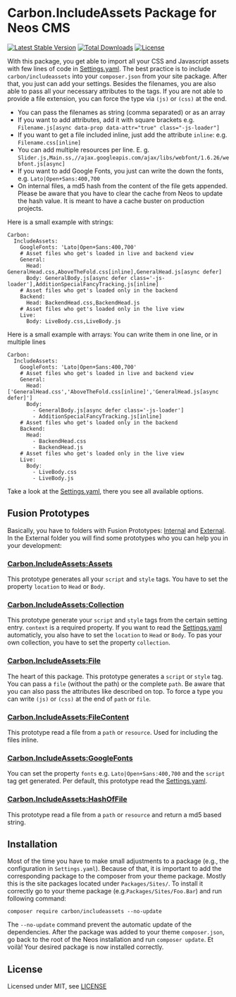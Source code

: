 Carbon.IncludeAssets Package for Neos CMS
=========================================

[![Latest Stable Version](https://poser.pugx.org/carbon/includeassets/v/stable)](https://packagist.org/packages/carbon/includeassets)
[![Total Downloads](https://poser.pugx.org/carbon/includeassets/downloads)](https://packagist.org/packages/carbon/includeassets)
[![License](https://poser.pugx.org/carbon/includeassets/license)](LICENSE)

With this package, you get able to import all your CSS and Javascript assets with few lines of code in [Settings.yaml](Configuration/Settings.yaml). The best practice is to include `carbon/includeassets` into your `composer.json` from your site package. After that, you just can add your settings. Besides the filenames, you are also able to pass all your necessary attributes to the tags. If you are not able to provide a file extension, you can force the type via `(js)` or `(css)` at the end.

* You can pass the filenames as string (comma separated) or as an array
* If you want to add attributes, add it with square brackets e.g.  
`Filename.js[async data-prop data-attr="true" class="-js-loader"]`
* If you want to get a file included inline, just add the attribute `inline`: e.g. `Filename.css[inline]`
* You can add multiple resources per line. E. g. `Slider.js,Main.ss,//ajax.googleapis.com/ajax/libs/webfont/1.6.26/webfont.js[async]`
* If you want to add Google Fonts, you just can write the down the fonts, e.g. `Lato|Open+Sans:400,700`
* On internal files, a md5 hash from the content of the file gets appended. Please be aware that you have to clear the cache from Neos to update the hash value. It is meant to have a cache buster on production projects.

Here is a small example with strings:

```
Carbon:
  IncludeAssets:
    GoogleFonts: 'Lato|Open+Sans:400,700'
    # Asset files who get's loaded in live and backend view
    General:
      Head: GeneralHead.css,AboveTheFold.css[inline],GeneralHead.js[async defer]
      Body: GeneralBody.js[async defer class='-js-loader'],AdditionSpecialFancyTracking.js[inline]
    # Asset files who get's loaded only in the backend
    Backend:
      Head: BackendHead.css,BackendHead.js
    # Asset files who get's loaded only in the live view
    Live:
      Body: LiveBody.css,LiveBody.js
```

Here is a small example with arrays: You can write them in one line, or in multiple lines

```
Carbon:
  IncludeAssets:
    GoogleFonts: 'Lato|Open+Sans:400,700'
    # Asset files who get's loaded in live and backend view
    General:
      Head: ['GeneralHead.css','AboveTheFold.css[inline]','GeneralHead.js[async defer]']
      Body:
        - GeneralBody.js[async defer class='-js-loader']
        - AdditionSpecialFancyTracking.js[inline]
    # Asset files who get's loaded only in the backend
    Backend:
      Head:
        - BackendHead.css
        - BackendHead.js
    # Asset files who get's loaded only in the live view
    Live:
      Body:
        - LiveBody.css
        - LiveBody.js
```

Take a look at the [Settings.yaml](Configuration/Settings.yaml), there you see all available options.


Fusion Prototypes
-----------------
Basically, you have to folders with Fusion Prototypes: [Internal](Resources/Private/Fusion/Internal) and [External](Resources/Private/Fusion/External). In the External folder you will find some prototypes who you can help you in your development:

### [Carbon.IncludeAssets:Assets](Resources/Private/Fusion/External/Assets.fusion)
This prototype generates all your `script` and `style` tags. You have to set the property `location` to `Head` or `Body`.

### [Carbon.IncludeAssets:Collection](Resources/Private/Fusion/External/Collection.fusion)
This prototype generate your `script` and `style` tags from the certain setting entry. `context` is a required property. If you want to read the [Settings.yaml](Configuration/Settings.yaml) automaticly, you also have to set the `location` to `Head` or `Body`. To pas your own collection, you have to set the property `collection`.

### [Carbon.IncludeAssets:File](Resources/Private/Fusion/External/File.fusion)
The heart of this package. This prototype generates a `script` or `style` tag. You can pass a `file` (without the path) or the complete `path`. Be aware that you can also pass the attributes like described on top. To force a type you can write `(js)` or `(css)` at the end of  `path` or `file`.

### [Carbon.IncludeAssets:FileContent](Resources/Private/Fusion/External/FileContent.fusion)
This prototype read a file from a `path` or `resource`. Used for including the files inline.

### [Carbon.IncludeAssets:GoogleFonts](Resources/Private/Fusion/External/GoogleFonts.fusion)
You can set the property `fonts` e.g. `Lato|Open+Sans:400,700` and the `script` tag get generated. Per default, this prototype read the [Settings.yaml](Configuration/Settings.yaml).

### [Carbon.IncludeAssets:HashOfFile](Resources/Private/Fusion/External/HashOfFile.fusion)
This prototype read a file from a `path` or `resource` and return a md5 based string.

Installation
------------
Most of the time you have to make small adjustments to a package (e.g., the configuration in `Settings.yaml`). Because of that, it is important to add the corresponding package to the composer from your theme package. Mostly this is the site packages located under `Packages/Sites/`. To install it correctly go to your theme package (e.g.`Packages/Sites/Foo.Bar`) and run following command:
```
composer require carbon/includeassets --no-update
```

The `--no-update` command prevent the automatic update of the dependencies. After the package was added to your theme `composer.json`, go back to the root of the Neos installation and run `composer update`. Et voilà! Your desired package is now installed correctly.


License
-------
Licensed under MIT, see [LICENSE](LICENSE)
